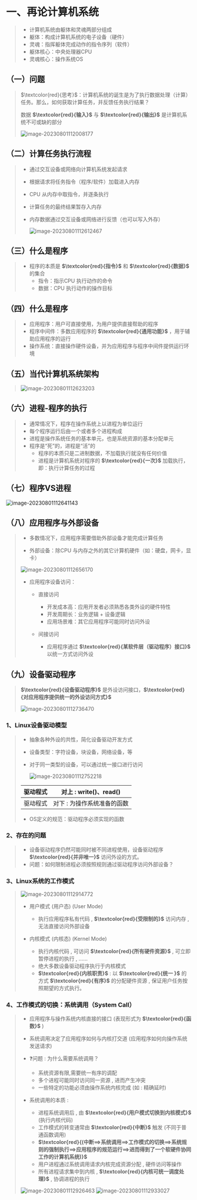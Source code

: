 # 一、再论计算机系统

>* 计算机系统由躯体和灵魂两部分组成
>* 躯体：构成计算机系统的电子设备（硬件）
>* 灵魂：指挥躯体完成动作的指令序列（软件）
>* 躯体核心：中央处理器CPU
>* 灵魂核心：操作系统OS

## 	（一）问题

>$\textcolor{red}{思考}$：计算机系统的诞生是为了执行数据处理（计算）任务。那么，如何获取计算任务，并反馈任务执行结果？
>
>数据  **$\textcolor{red}{输入}$** 与  **$\textcolor{red}{输出}$** 是计算机系统不可或缺的部分
>
><img src="photo/image-20230801112008177.png" alt="image-20230801112008177" />

## （二）计算任务执行流程

> * 通过交互设备或网络向计算机系统发起请求
>
> * 根据请求将任务指令（程序/软件）加载进入内存
>
> * CPU 从内存中取指令，并逐条执行
>
> * 计算任务的最终结果暂存入内存
>
> * 内存数据通过交互设备或网络进行反馈（也可以写入外存）
>
>   <img src="photo/image-20230801112612467.png" alt="image-20230801112612467" />



## （三）什么是程序

>* 程序的本质是 **$\textcolor{red}{指令}$** 和 **$\textcolor{red}{数据}$** 的集合
>   * 指令：指示CPU 执行动作的命令
>   * 数据：CPU 执行动作的操作目标

## （四）什么是程序

> * 应用程序：用户可直接使用，为用户提供直接帮助的程序
> * 程序中间件：多数应用程序的 **$\textcolor{red}{通用功能}$** ，用于辅助应用程序的运行
> * 操作系统：直接操作硬件设备，并为应用程序与程序中间件提供运行环境

## （五）当代计算机系统架构

> <img src="photo/image-20230801112623203.png" alt="image-20230801112623203" />

## （六）进程-程序的执行

> * 通常情况下，程序在操作系统上以进程为单位运行
> * 每个程序运行后由一个或者多个进程构成
> * 进程是操作系统任务的基本单元，也是系统资源的基本分配单元
> * 程序是“死”的，进程是“活”的
>   * 程序的本质只是二进制数据，不加载执行就没有任何价值
>   * 进程是计算机系统对程序的 **$\textcolor{red}{一次}$** 加载执行，即：执行计算任务的过程

## （七）程序VS进程

<img src="photo/image-20230801112641143.png" alt="image-20230801112641143" />

## （八）应用程序与外部设备

> * 多数情况下，应用程序需要借助外部设备才能完成计算任务
>
> * 外部设备：除CPU 与内存之外的其它计算机硬件（如：硬盘，网卡，显卡）
>
><img src="photo/image-20230801112656170.png" alt="image-20230801112656170" />
>
> * 应用程序设备访问：
>
>   * 直接访问
>     * 开发成本高：应用开发者必须熟悉各类外设的硬件特性
>     * 开发周期长：业务逻辑 + 设备逻辑
>     * 应用场景难：其它应用程序可能同时访问外设
>
>   * 间接访问
>     * 应用程序通过 **$\textcolor{red}{某软件层（驱动程序）接口}$** 以统一方式访问外设

## （九）设备驱动程序

> **$\textcolor{red}{设备驱动程序}$** 是外设访问接口，**$\textcolor{red}{对应用程序提供统一的外设访问方式}$** 
>
> <img src="photo/image-20230801112736470.png" alt="image-20230801112736470" />

### 1、Linux设备驱动模型

> * 抽象各种外设的共性，简化设备驱动开发方式
>
> * 设备类型：字符设备，块设备，网络设备，等
>
> * 对于同一类型的设备，可以通过统一接口进行访问
>
>   <img src="photo/image-20230801112752218.png" alt="image-20230801112752218" />
>
> | 驱动程式 |   对上 : write()、read()    |
> | :------: | :-------------------------: |
> | 驱动程式 | 对下 : 为操作系统准备的函数 |
>
> 
>
> * OS定义的规范：驱动程序必须实现的函数

### 2、存在的问题

> * 设备驱动程序仍然可能同时被不同进程使用，设备驱动程序 **$\textcolor{red}{并非唯一}$** 访问外设的方式。
>* 问题：如何限制进程必须按照规则通过驱动程序访问外部设备？
> 

### 3、Linux系统的工作模式

> <img src="photo/image-20230801112914772.png" alt="image-20230801112914772" />
>
> * 用户模式 (用户态) (User Mode)
>   * 执行应用程序私有代码 , **$\textcolor{red}{受限制的}$** 访问内存 , 无法直接访问外部设备
>
> * 内核模式 (内核态) (Kernel Mode)
>   * 执行内核代码 , 可访问 **$\textcolor{red}{所有硬件资源}$** , 可立即暂停进程的执行 , ……
>   * 绝大多数设备驱动程序执行于内核模式
>   * **$\textcolor{red}{内核职责}$** : 以 **$\textcolor{red}{统一 }$** 的方式 **$\textcolor{red}{有序}$** 的分配硬件资源 , 保证用户任务按照期望的方式执行。
>
> 

### 4、工作模式的切换：系统调用（System Call）

> * 应用程序与操作系统内核直接的接口 (表现形式为 **$\textcolor{red}{函数}$** )
> * 系统调用决定了应用程序如何与内核打交道 (应用程序如何向操作系统发送请求)
> * ❓问题 : 为什么需要系统调用？
>   * 系统资源有限,需要统一有序的调配
>   * 多个进程可能同时访问同一资源 , 进而产生冲突
>   * 一些特定的功能必须由操作系统内核完成 (如 : 精确延时)
>
> * 系统调用的本质 : 
>   * 进程系统调用后 , 由 **$\textcolor{red}{用户模式切换到内核模式}$** (执行内核代码)
>   * 工作模式的转变通常由 **$\textcolor{red}{中断}$** 触发 (不同于普通函数调用)
>   * **$\textcolor{red}{(中断==>系统调用==>工作模式的切换==>系统规则的强制执行==>应用程序的规范运行==>进而得到了一个软硬件协同工作的计算机系统)}$**
>   * 用户进程通过系统调用请求内核完成资源分配 , 硬件访问等操作
>   * 所有进程请求集中到内核 , **$\textcolor{red}{内核可统一调度处理}$** , 协调进程的执行
>
><img src="photo/image-20230801112926463.png" alt="image-20230801112926463" />
> 
><img src="photo/image-20230801112933027.png" alt="image-20230801112933027" />

